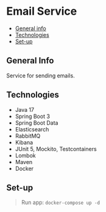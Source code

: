 # Email Service

* [General info](#general-info)
* [Technologies](#technologies)
* [Set-up](#set-up)

## General Info

Service for sending emails.

## Technologies
- Java 17
- Spring Boot 3
- Spring Boot Data
- Elasticsearch
- RabbitMQ
- Kibana
- JUnit 5, Mockito, Testcontainers
- Lombok
- Maven
- Docker

## Set-up
> Run app: `docker-compose up -d`
